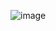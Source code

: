 ![image](https://github.com/lennjf/mp3-player-qt/assets/41781491/74407600-cbbf-42b7-94d3-4b9945828c78)
